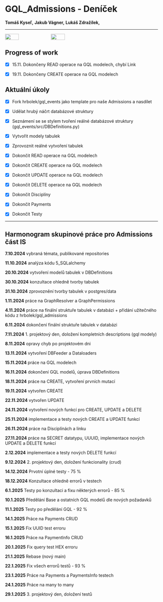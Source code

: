 # GQL_Admissions - Deníček

__Tomáš Kyseľ,__ 
__Jakub Vágner,__ 
__Lukáš Zdražílek,__ 
________________________________________________________________________

<div style="display: flex;">
  <img src="https://external-content.duckduckgo.com/iu/?u=http%3A%2F%2Fi.qkme.me%2FDT1.jpg&f=1&nofb=1&ipt=29524da4934a16ecce3113def5671ffa17ed0ca2f03b1ec6272343a198b6d0cb&ipo=images" style="width: 30%">
  <img src="https://external-content.duckduckgo.com/iu/?u=https%3A%2F%2Fpbs.twimg.com%2Fmedia%2FDcXYPtOVAAAoOKa.jpg&f=1&nofb=1&ipt=0fc47f721244bc99d0a6437e702c8b96f4e700beec4126987c92975e234f23e9&ipo=images" style="width: 30%">
</div>


## Progress of work
- [x]  15.11. Dokončeny READ operace na GQL modelech, chybí Link
- [x]  19.11. Dokončeny CREATE operace na GQL modelech


## Aktuální úkoly

- [x] Fork hrbolek/gql_events jako template pro naše Admissions a nasdílet

- [x] Udělat hrubý náčrt databázové struktury

- [x] Seznámení se se stylem tvoření reálné databázové struktury (gql_events/src/DBDefinitions.py)

- [x] Vytvořit modely tabulek 

- [x] Zprovoznit reálné vytvoření tabulek

- [x] Dokončit READ operace na GQL modelech

- [x] Dokončit CREATE operace na GQL modelech

- [x] Dokončit UPDATE operace na GQL modelech

- [x] Dokončit DELETE operace na GQL modelech

- [x] Dokončit Disciplíny

- [x] Dokončit Payments

- [x] Dokončit Testy


________________________________________________________________________

## Harmonogram skupinové práce pro Admissions část IS

__7.10.2024__ vybraná témata, publikované repositories

__11.10.2024__ analýza kódu 5_SQLalchemy 

__20.10.2024__ vytvoření modelů tabulek v DBDefinitions

__30.10.2024__ konzultace ohledně tvorby tabulek

__31.10.2024__ zprovoznění tvorby tabulek v postgres/data

__1.11.2024__ práce na GraphResolver a GraphPermissions

__4.11.2024__ práce na finální struktuře tabulek v databázi + přidání užitečného kódu z hrbolek/gql_admissions

__6.11.2024__ dokončení finální struktuře tabulek v databázi

__7.11.2024__ 1. projektový den, doložení kompletních descriptions (gql modely)

__8.11.2024__ opravy chyb po projektovém dni

__13.11.2024__ vytvoření DBFeeder a Dataloaders

__15.11.2024__ práce na GQL modelech

__16.11.2024__ dokončení GQL modelů, úprava DBDefinitions

__18.11.2024__ práce na CREATE, vytvoření prvních mutací

__19.11.2024__ vytvořen CREATE

__22.11.2024__ vytvořen UPDATE

__24.11.2024__ vytvoření nových funkcí pro CREATE, UPDATE a DELETE

__25.11.2024__ implementace a testy nových CREATE a UPDATE funkcí

__26.11.2024__ práce na Disciplínách a linku

__27.11.2024__ práce na SECRET datatypu, UUUID, implementace nových UPDATE a DELETE funkcí

__2.12.2024__ implementace a testy nových DELETE funkcí

__9.12.2024__ 2. projektový den, doložení funkcionality (crud)

__14.12.2024__ Prvotní úplné testy - 75 %

__18.12.2024__ Konzultace ohledně errorů v testech

__6.1.2025__ Testy po konzultaci a fixu některých errorů - 85 %

__10.1.2025__ Předělání Base a ostatních GQL modelů dle nových požadavků

__11.1.2025__ Testy po předělání GQL - 92 %

__14.1.2025__ Práce na Payments CRUD

__15.1.2025__ Fix UUID test erroru

__16.1.2025__ Práce na PaymentInfo CRUD

__20.1.2025__ Fix query test HEX erroru  

__21.1.2025__ Rebase (nový main)

__22.1.2025__ Fix všech errorů testů - 93 %

__23.1.2025__ Práce na Payments a PaymentsInfo testech

__24.1.2025__ Práce na many to many

__29.1.2025__ 3. projektový den, doložení testů
